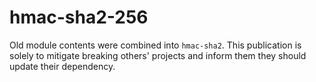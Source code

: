 # hmac-sha2-256

Old module contents were combined into `hmac-sha2`. This publication is solely to mitigate breaking
others' projects and inform them they should update their dependency.
